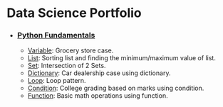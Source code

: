 # Data Science Portfolio

- ### [Python Fundamentals](Python%20Fundamentals)
  - [Variable](Python%20Fundamentals/variable%20-%20Grocery%20Store.ipynb): Grocery store case.
  - [List](Python%20Fundamentals/list%20-%20Sorting.ipynb): Sorting list and finding the minimum/maximum value of list.
  - [Set](Python%20Fundamentals/set%20-%20Intersection.ipynb): Intersection of 2 Sets.
  - [Dictionary](Python%20Fundamentals/dictionary%20-%20Car%20Dealership.ipynb): Car dealership case using dictionary.
  - [Loop](Python%20Fundamentals/loop%20-%20Patterns.ipynb): Loop pattern.
  - [Condition](Python%20Fundamentals/condition%20-%20Grade.ipynb): College grading based on marks using condition.
  - [Function](Python%20Fundamentals/function%20-%20Basic%20Math%20Operations.ipynb): Basic math operations using function.
